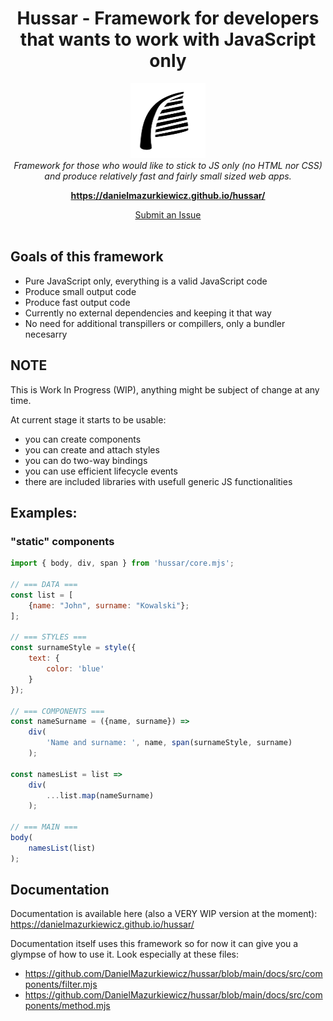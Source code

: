
<h1 align="center">Hussar - Framework for developers that wants to work with JavaScript only</h1>

<p align="center">
  <img src="docs/logo.svg" alt="hussar-logo" width="120px" height="120px"/>
  <br>
  <i>Framework for those who would like to stick to JS only (no HTML nor CSS) 
    <br> and produce relatively fast and fairly small sized web apps.</i>
  <br>
</p>

<p align="center">
  <a href="https://danielmazurkiewicz.github.io/hussar/"><strong>https://danielmazurkiewicz.github.io/hussar/</strong></a>
  <br>
</p>

<p align="center">
  <a href="https://github.com/DanielMazurkiewicz/hussar/issues">Submit an Issue</a>
  <br>
  <br>
</p>



## Goals of this framework
- Pure JavaScript only, everything is a valid JavaScript code
- Produce small output code
- Produce fast output code
- Currently no external dependencies and keeping it that way
- No need for additional transpillers or compillers, only a bundler necesarry

## NOTE
This is Work In Progress (WIP), anything might be subject of change at any time.

At current stage it starts to be usable:
* you can create components
* you can create and attach styles
* you can do two-way bindings
* you can use efficient lifecycle events
* there are included libraries with usefull generic JS functionalities


## Examples:

### "static" components
```javascript
import { body, div, span } from 'hussar/core.mjs';

// === DATA ===
const list = [
    {name: "John", surname: "Kowalski"};
];

// === STYLES ===
const surnameStyle = style({
    text: {
        color: 'blue'
    }
});

// === COMPONENTS ===
const nameSurname = ({name, surname}) =>
    div(
        'Name and surname: ', name, span(surnameStyle, surname)
    );

const namesList = list =>
    div(
        ...list.map(nameSurname)
    );

// === MAIN ===
body(
    namesList(list)
);

```

## Documentation
Documentation is available here (also a VERY WIP version at the moment):
https://danielmazurkiewicz.github.io/hussar/

Documentation itself uses this framework so for now it can give you a glympse of how to use it.
Look especially at these files:
* https://github.com/DanielMazurkiewicz/hussar/blob/main/docs/src/components/filter.mjs
* https://github.com/DanielMazurkiewicz/hussar/blob/main/docs/src/components/method.mjs